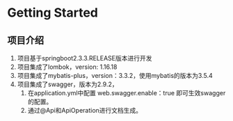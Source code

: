 # Getting Started

## 项目介绍
1. 项目基于springboot2.3.3.RELEASE版本进行开发
2. 项目集成了lombok，version: 1.16.18
3. 项目集成了mybatis-plus，version：3.3.2，使用mybatis的版本为3.5.4
4. 项目集成了swagger，版本为2.9.2，
    1. 在application.yml中配置 web.swagger.enable：true 即可生效swagger的配置。
    2. 通过@Api和ApiOperation进行文档生成。